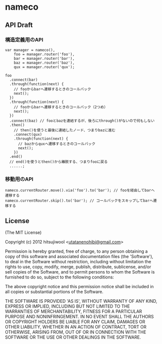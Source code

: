 
# nameco

## API Draft
    
### 構造定義用のAPI    
    
    var manager = nameco(),
        foo = manager.router('foo'),
        bar = manager.router('bar'),
        baz = manager.router('baz'),
        qux = manager.router('qux');
    
    foo
      .connect(bar)
      .through(function(next) { 
        // fooからbarへ遷移するときのコールバック
        next();
      })
      .through(function(next) {
        // fooからbarへ遷移するときのコールバック（2つめ）
        next();          
      })
      .connect(baz) // fooとbazを連結するが、後ろにthrough()がないので何もしない
      .then()
        // then()を使うと最後に連結したノード、つまりbazに進む
        .connect(qux)
        .through(function(next) {
          // bazからquxへ遷移するときのコールバック
          next();
        })
      .end()
      // end()を使うとthen()から離脱する、つまりfooに戻る    
      ......;
  
### 移動用のAPI

    nameco.currentRouter.move().via('foo').to('bar'); // fooを経由してbarへ遷移する
    nameco.currentRouter.skip().to('bar'); // コールバックをスキップしてbarへ遷移する
    

## License 

(The MIT License)

Copyright (c) 2012 hitsujiwool &lt;utatanenohibi@gmail.com&gt;

Permission is hereby granted, free of charge, to any person obtaining
a copy of this software and associated documentation files (the
'Software'), to deal in the Software without restriction, including
without limitation the rights to use, copy, modify, merge, publish,
distribute, sublicense, and/or sell copies of the Software, and to
permit persons to whom the Software is furnished to do so, subject to
the following conditions:

The above copyright notice and this permission notice shall be
included in all copies or substantial portions of the Software.

THE SOFTWARE IS PROVIDED 'AS IS', WITHOUT WARRANTY OF ANY KIND,
EXPRESS OR IMPLIED, INCLUDING BUT NOT LIMITED TO THE WARRANTIES OF
MERCHANTABILITY, FITNESS FOR A PARTICULAR PURPOSE AND NONINFRINGEMENT.
IN NO EVENT SHALL THE AUTHORS OR COPYRIGHT HOLDERS BE LIABLE FOR ANY
CLAIM, DAMAGES OR OTHER LIABILITY, WHETHER IN AN ACTION OF CONTRACT,
TORT OR OTHERWISE, ARISING FROM, OUT OF OR IN CONNECTION WITH THE
SOFTWARE OR THE USE OR OTHER DEALINGS IN THE SOFTWARE.
